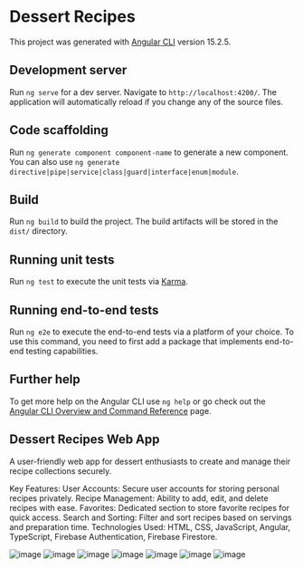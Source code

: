 # Dessert Recipes

This project was generated with [Angular CLI](https://github.com/angular/angular-cli) version 15.2.5.

## Development server

Run `ng serve` for a dev server. Navigate to `http://localhost:4200/`. The application will automatically reload if you change any of the source files.

## Code scaffolding

Run `ng generate component component-name` to generate a new component. You can also use `ng generate directive|pipe|service|class|guard|interface|enum|module`.

## Build

Run `ng build` to build the project. The build artifacts will be stored in the `dist/` directory.

## Running unit tests

Run `ng test` to execute the unit tests via [Karma](https://karma-runner.github.io).

## Running end-to-end tests

Run `ng e2e` to execute the end-to-end tests via a platform of your choice. To use this command, you need to first add a package that implements end-to-end testing capabilities.

## Further help

To get more help on the Angular CLI use `ng help` or go check out the [Angular CLI Overview and Command Reference](https://angular.io/cli) page.


## Dessert Recipes Web App

A user-friendly web app for dessert enthusiasts to create and manage their recipe collections securely.

Key Features:
User Accounts: Secure user accounts for storing personal recipes privately.
Recipe Management: Ability to add, edit, and delete recipes with ease.
Favorites: Dedicated section to store favorite recipes for quick access.
Search and Sorting: Filter and sort recipes based on servings and preparation time.
Technologies Used: HTML, CSS, JavaScript, Angular, TypeScript, Firebase Authentication, Firebase Firestore.

![image](https://github.com/annelorecomnoiu/Dessert-Recipes/assets/94176638/0b95ffbf-7140-4f28-b54b-2aa38615257e)
![image](https://github.com/annelorecomnoiu/Dessert-Recipes/assets/94176638/68dff5ec-6a14-413c-b3bc-25cf020b2cfc)
![image](https://github.com/annelorecomnoiu/Dessert-Recipes/assets/94176638/dbd341fd-e146-4096-95a0-54e2cd028fd5)
![image](https://github.com/annelorecomnoiu/Dessert-Recipes/assets/94176638/02ab404e-b5ae-476a-886b-cf7989d1d3bc)
![image](https://github.com/annelorecomnoiu/Dessert-Recipes/assets/94176638/7b3520f1-118f-4463-95ab-4e410f0c009f)
![image](https://github.com/annelorecomnoiu/Dessert-Recipes/assets/94176638/37dbb4ee-8f5f-4d69-8e28-ecd14d72f62c)
![image](https://github.com/annelorecomnoiu/Dessert-Recipes/assets/94176638/c5b460d7-a59d-4eb8-8ea3-8451b096f822)


